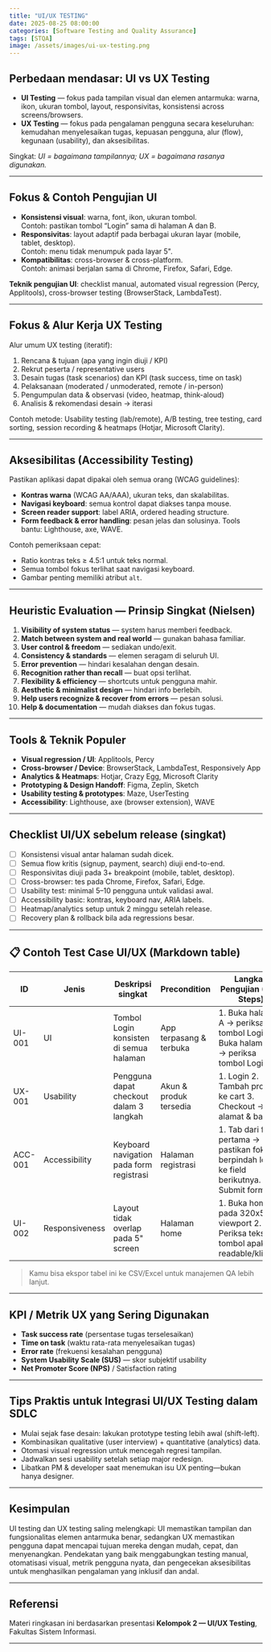 ```yaml
---
title: "UI/UX TESTING"
date: 2025-08-25 08:00:00
categories: [Software Testing and Quality Assurance]
tags: [STQA]
image: /assets/images/ui-ux-testing.png
---
```



## Perbedaan mendasar: UI vs UX Testing
- **UI Testing** — fokus pada tampilan visual dan elemen antarmuka: warna, ikon, ukuran tombol, layout, responsivitas, konsistensi across screens/browsers.
- **UX Testing** — fokus pada pengalaman pengguna secara keseluruhan: kemudahan menyelesaikan tugas, kepuasan pengguna, alur (flow), kegunaan (usability), dan aksesibilitas.

Singkat: *UI = bagaimana tampilannya; UX = bagaimana rasanya digunakan.*

---

## Fokus & Contoh Pengujian UI
- **Konsistensi visual**: warna, font, ikon, ukuran tombol.  
  Contoh: pastikan tombol “Login” sama di halaman A dan B.
- **Responsivitas**: layout adaptif pada berbagai ukuran layar (mobile, tablet, desktop).  
  Contoh: menu tidak menumpuk pada layar 5".
- **Kompatibilitas**: cross-browser & cross-platform.  
  Contoh: animasi berjalan sama di Chrome, Firefox, Safari, Edge.

**Teknik pengujian UI**: checklist manual, automated visual regression (Percy, Applitools), cross-browser testing (BrowserStack, LambdaTest).

---

## Fokus & Alur Kerja UX Testing
Alur umum UX testing (iteratif):
1. Rencana & tujuan (apa yang ingin diuji / KPI)  
2. Rekrut peserta / representative users  
3. Desain tugas (task scenarios) dan KPI (task success, time on task)  
4. Pelaksanaan (moderated / unmoderated, remote / in-person)  
5. Pengumpulan data & observasi (video, heatmap, think-aloud)  
6. Analisis & rekomendasi desain → iterasi

Contoh metode: Usability testing (lab/remote), A/B testing, tree testing, card sorting, session recording & heatmaps (Hotjar, Microsoft Clarity).

---

## Aksesibilitas (Accessibility Testing)
Pastikan aplikasi dapat dipakai oleh semua orang (WCAG guidelines):
- **Kontras warna** (WCAG AA/AAA), ukuran teks, dan skalabilitas.
- **Navigasi keyboard**: semua kontrol dapat diakses tanpa mouse.
- **Screen reader support**: label ARIA, ordered heading structure.
- **Form feedback & error handling**: pesan jelas dan solusinya.
Tools bantu: Lighthouse, axe, WAVE.

Contoh pemeriksaan cepat:
- Ratio kontras teks ≥ 4.5:1 untuk teks normal.
- Semua tombol fokus terlihat saat navigasi keyboard.
- Gambar penting memiliki atribut `alt`.

---

## Heuristic Evaluation — Prinsip Singkat (Nielsen)
1. **Visibility of system status** — system harus memberi feedback.  
2. **Match between system and real world** — gunakan bahasa familiar.  
3. **User control & freedom** — sediakan undo/exit.  
4. **Consistency & standards** — elemen seragam di seluruh UI.  
5. **Error prevention** — hindari kesalahan dengan desain.  
6. **Recognition rather than recall** — buat opsi terlihat.  
7. **Flexibility & efficiency** — shortcuts untuk pengguna mahir.  
8. **Aesthetic & minimalist design** — hindari info berlebih.  
9. **Help users recognize & recover from errors** — pesan solusi.  
10. **Help & documentation** — mudah diakses dan fokus tugas.

---

## Tools & Teknik Populer
- **Visual regression / UI**: Applitools, Percy  
- **Cross-browser / Device**: BrowserStack, LambdaTest, Responsively App  
- **Analytics & Heatmaps**: Hotjar, Crazy Egg, Microsoft Clarity  
- **Prototyping & Design Handoff**: Figma, Zeplin, Sketch  
- **Usability testing & prototypes**: Maze, UserTesting  
- **Accessibility**: Lighthouse, axe (browser extension), WAVE

---

## Checklist UI/UX sebelum release (singkat)
- [ ] Konsistensi visual antar halaman sudah dicek.  
- [ ] Semua flow kritis (signup, payment, search) diuji end-to-end.  
- [ ] Responsivitas diuji pada 3+ breakpoint (mobile, tablet, desktop).  
- [ ] Cross-browser: tes pada Chrome, Firefox, Safari, Edge.  
- [ ] Usability test: minimal 5–10 pengguna untuk validasi awal.  
- [ ] Accessibility basic: kontras, keyboard nav, ARIA labels.  
- [ ] Heatmap/analytics setup untuk 2 minggu setelah release.  
- [ ] Recovery plan & rollback bila ada regressions besar.

---

## 📋 Contoh Test Case UI/UX (Markdown table)

| ID      | Jenis       | Deskripsi singkat                        | Precondition            | Langkah Pengujian (Test Steps)                                                                 | Test Data / Perangkat         | Expected Result                                      |
|---------|-------------|------------------------------------------|-------------------------|-----------------------------------------------------------------------------------------------|-------------------------------|------------------------------------------------------|
| UI-001  | UI          | Tombol Login konsisten di semua halaman  | App terpasang & terbuka | 1. Buka halaman A → periksa tombol Login. 2. Buka halaman B → periksa tombol Login.           | Desktop (1366x768), Chrome    | Warna, teks, ukuran & posisi tombol sama di kedua halaman |
| UX-001  | Usability   | Pengguna dapat checkout dalam 3 langkah  | Akun & produk tersedia  | 1. Login 2. Tambah produk ke cart 3. Checkout → isi alamat & bayar                           | Mobile 360x800                | Pengguna menyelesaikan checkout < 5 menit tanpa kesalahan |
| ACC-001 | Accessibility| Keyboard navigation pada form registrasi | Halaman registrasi      | 1. Tab dari field pertama → pastikan fokus berpindah logis ke field berikutnya. 2. Submit form | Desktop, NVDA / VoiceOver     | Semua control dapat diakses via keyboard; screen reader membaca label |
| UI-002  | Responsiveness| Layout tidak overlap pada 5" screen     | Halaman home            | 1. Buka home pada 320x568 viewport 2. Periksa teks & tombol apakah readable/klikable         | Mobile 320x568                | Tidak ada elemen overlap; tombol dapat diklik         |

> Kamu bisa ekspor tabel ini ke CSV/Excel untuk manajemen QA lebih lanjut.

---

## KPI / Metrik UX yang Sering Digunakan
- **Task success rate** (persentase tugas terselesaikan)  
- **Time on task** (waktu rata-rata menyelesaikan tugas)  
- **Error rate** (frekuensi kesalahan pengguna)  
- **System Usability Scale (SUS)** — skor subjektif usability  
- **Net Promoter Score (NPS)** / Satisfaction rating

---

## Tips Praktis untuk Integrasi UI/UX Testing dalam SDLC
- Mulai sejak fase desain: lakukan prototype testing lebih awal (shift-left).  
- Kombinasikan qualitative (user interview) + quantitative (analytics) data.  
- Otomasi visual regression untuk mencegah regresi tampilan.  
- Jadwalkan sesi usability setelah setiap major redesign.  
- Libatkan PM & developer saat menemukan isu UX penting—bukan hanya designer.

---

## Kesimpulan
UI testing dan UX testing saling melengkapi: UI memastikan tampilan dan fungsionalitas elemen antarmuka benar, sedangkan UX memastikan pengguna dapat mencapai tujuan mereka dengan mudah, cepat, dan menyenangkan. Pendekatan yang baik menggabungkan testing manual, otomatisasi visual, metrik pengguna nyata, dan pengecekan aksesibilitas untuk menghasilkan pengalaman yang inklusif dan andal.

---

## Referensi
Materi ringkasan ini berdasarkan presentasi **Kelompok 2 — UI/UX Testing**, Fakultas Sistem Informasi.

---
